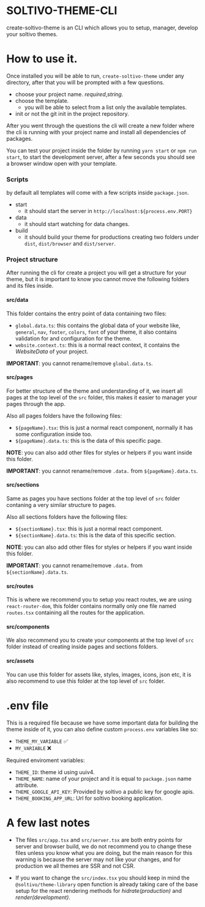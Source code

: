 # SOLTIVO-THEME-CLI

create-soltivo-theme is an CLI which allows you to setup, manager, develop your soltivo themes.

# How to use it.

Once installed you will be able to run, `create-soltivo-theme` under any directory, after that you will be prompted with a few questions.

-   choose your project name. _required_,_string_.
-   choose the template.
    -   you will be able to select from a list only the available templates.
-   init or not the git init in the project repository.

After you went through the questions the cli will create a new folder where the cli is running with your project name and install all dependencies of packages.

You can test your project inside the folder by running `yarn start` or `npm run start`, to start the development server, after a few seconds you should see a browser window open with your template.

### Scripts

by default all templates will come with a few scripts inside `package.json`.

-   start
    -   it should start the server in `http://localhost:${process.env.PORT}`
-   data
    -   it should start watching for data changes.
-   build
    -   it should build your theme for productions creating two folders under `dist`, `dist/browser` and `dist/server`.

### Project structure

After running the cli for create a project you will get a structure for your theme, but it is important to know you cannot move the following folders and its files inside.

#### src/data

This folder contains the entry point of data containing two files:

-   `global.data.ts`: this contains the global data of your website like, `general`, `nav`, `footer`, `colors`, `font` of your theme, it also contains validation for and configuration for the theme.
-   `website.context.ts`: this is a normal react context, it contains the _WebsiteData_ of your project.

**IMPORTANT**: you cannot rename/remove `global.data.ts`.

#### src/pages

For better structure of the theme and understanding of it, we insert all pages at the top level of the `src` folder, this makes it easier to manager your pages through the app.

Also all pages folders have the following files:

-   `${pageName}.tsx`: this is just a normal react component, normally it has some configuration inside too.
-   `${pageName}.data.ts`: this is the data of this specific page.

**NOTE**: you can also add other files for styles or helpers if you want inside this folder.

**IMPORTANT**: you cannot rename/remove `.data.` from `${pageName}.data.ts`.

#### src/sections

Same as pages you have sections folder at the top level of `src` folder contaning a very similar structure to pages.

Also all sections folders have the following files:

-   `${sectionName}.tsx`: this is just a normal react component.
-   `${sectionName}.data.ts`: this is the data of this specific section.

**NOTE**: you can also add other files for styles or helpers if you want inside this folder.

**IMPORTANT**: you cannot rename/remove `.data.` from `${sectionName}.data.ts`.

#### src/routes

This is where we recommend you to setup you react routes, we are using `react-router-dom`, this folder contains normally only one file named `routes.tsx` containing all the routes for the application.

#### src/components

We also recommend you to create your components at the top level of `src` folder instead of creating inside pages and sections folders.

#### src/assets

You can use this folder for assets like, styles, images, icons, json etc, it is also recommend to use this folder at the top level of `src` folder.

# .env file

This is a required file because we have some important data for building the theme inside of it, you can also define custom `process.env` variables like so:

-   `THEME_MY_VARIABLE` ✅
-   `MY_VARIABLE` ❌

Required enviroment variables:

-   `THEME_ID`: theme id using uuiv4.
-   `THEME_NAME`: name of your project and it is equal to `package.json` name attribute.
-   `THEME_GOOGLE_API_KEY`: Provided by soltivo a public key for google apis.
-   `THEME_BOOKING_APP_URL`: Url for soltivo booking application.

# A few last notes

-   The files `src/app.tsx` and `src/server.tsx` are both entry points for server and browser build, we do not recommend you to change these files unless you know what you are doing, but the main reason for this warning is because the server may not like your changes, and for production we all themes are SSR and not CSR.

-   If you want to change the `src/index.tsx` you should keep in mind the `@soltivo/theme-library` open function is already taking care of the base setup for the react rendering methods for _hidrate(production)_ and _render(development)_.
